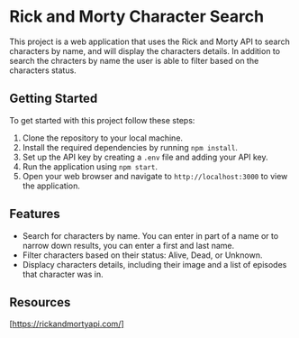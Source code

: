 # Rick and Morty Character Search


This project is a web application that uses the Rick and Morty API to search characters by name, and will display the characters details. In addition to search the chracters by name the user is able to filter based on the characters status. 

## Getting Started

To get started with this project follow these steps:

1. Clone the repository to your local machine. 
2. Install the required dependencies by running `npm install`.
3. Set up the API key by creating a `.env` file and adding your API key.
4. Run the application using `npm start`.
5. Open your web browser and navigate to `http://localhost:3000` to view the application.


## Features

* Search for characters by name. You can enter in part of a name or to narrow down results, you can enter a first and last name.
* Filter characters based on their status: Alive, Dead, or Unknown.
* Displacy characters details, including their image and a list of episodes that character was in.

## Resources

[https://rickandmortyapi.com/]